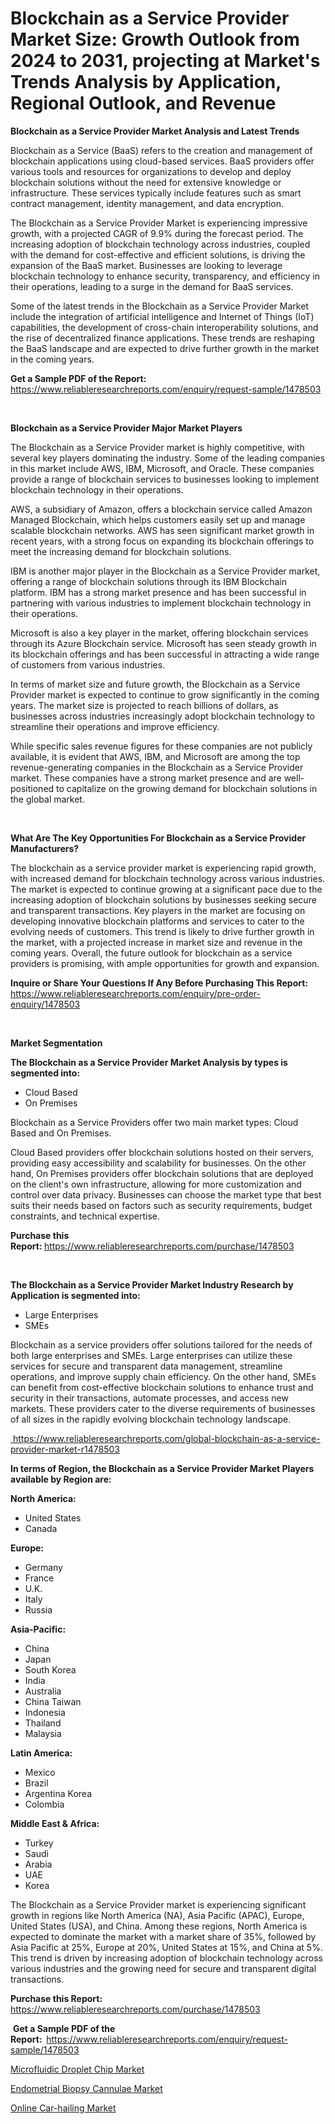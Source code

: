 <p><h1>Blockchain as a Service Provider Market Size: Growth Outlook from 2024 to 2031, projecting at Market's Trends Analysis by Application, Regional Outlook, and Revenue</h1></p><p><strong>Blockchain as a Service Provider Market Analysis and Latest Trends</strong></p>
<p><p>Blockchain as a Service (BaaS) refers to the creation and management of blockchain applications using cloud-based services. BaaS providers offer various tools and resources for organizations to develop and deploy blockchain solutions without the need for extensive knowledge or infrastructure. These services typically include features such as smart contract management, identity management, and data encryption.</p><p>The Blockchain as a Service Provider Market is experiencing impressive growth, with a projected CAGR of 9.9% during the forecast period. The increasing adoption of blockchain technology across industries, coupled with the demand for cost-effective and efficient solutions, is driving the expansion of the BaaS market. Businesses are looking to leverage blockchain technology to enhance security, transparency, and efficiency in their operations, leading to a surge in the demand for BaaS services.</p><p>Some of the latest trends in the Blockchain as a Service Provider Market include the integration of artificial intelligence and Internet of Things (IoT) capabilities, the development of cross-chain interoperability solutions, and the rise of decentralized finance applications. These trends are reshaping the BaaS landscape and are expected to drive further growth in the market in the coming years.</p></p>
<p><strong>Get a Sample PDF of the Report:&nbsp;</strong> <a href="https://www.reliableresearchreports.com/enquiry/request-sample/1478503">https://www.reliableresearchreports.com/enquiry/request-sample/1478503</a></p>
<p>&nbsp;</p>
<p><strong>Blockchain as a Service Provider Major Market Players</strong></p>
<p><p>The Blockchain as a Service Provider market is highly competitive, with several key players dominating the industry. Some of the leading companies in this market include AWS, IBM, Microsoft, and Oracle. These companies provide a range of blockchain services to businesses looking to implement blockchain technology in their operations.</p><p>AWS, a subsidiary of Amazon, offers a blockchain service called Amazon Managed Blockchain, which helps customers easily set up and manage scalable blockchain networks. AWS has seen significant market growth in recent years, with a strong focus on expanding its blockchain offerings to meet the increasing demand for blockchain solutions.</p><p>IBM is another major player in the Blockchain as a Service Provider market, offering a range of blockchain solutions through its IBM Blockchain platform. IBM has a strong market presence and has been successful in partnering with various industries to implement blockchain technology in their operations.</p><p>Microsoft is also a key player in the market, offering blockchain services through its Azure Blockchain service. Microsoft has seen steady growth in its blockchain offerings and has been successful in attracting a wide range of customers from various industries.</p><p>In terms of market size and future growth, the Blockchain as a Service Provider market is expected to continue to grow significantly in the coming years. The market size is projected to reach billions of dollars, as businesses across industries increasingly adopt blockchain technology to streamline their operations and improve efficiency.</p><p>While specific sales revenue figures for these companies are not publicly available, it is evident that AWS, IBM, and Microsoft are among the top revenue-generating companies in the Blockchain as a Service Provider market. These companies have a strong market presence and are well-positioned to capitalize on the growing demand for blockchain solutions in the global market.</p></p>
<p>&nbsp;</p>
<p><strong>What Are The Key Opportunities For Blockchain as a Service Provider Manufacturers?</strong></p>
<p><p>The blockchain as a service provider market is experiencing rapid growth, with increased demand for blockchain technology across various industries. The market is expected to continue growing at a significant pace due to the increasing adoption of blockchain solutions by businesses seeking secure and transparent transactions. Key players in the market are focusing on developing innovative blockchain platforms and services to cater to the evolving needs of customers. This trend is likely to drive further growth in the market, with a projected increase in market size and revenue in the coming years. Overall, the future outlook for blockchain as a service providers is promising, with ample opportunities for growth and expansion.</p></p>
<p><strong>Inquire or Share Your Questions If Any Before Purchasing This Report:</strong> <a href="https://www.reliableresearchreports.com/enquiry/pre-order-enquiry/1478503">https://www.reliableresearchreports.com/enquiry/pre-order-enquiry/1478503</a></p>
<p>&nbsp;</p>
<p><strong>Market Segmentation</strong></p>
<p><strong>The Blockchain as a Service Provider Market Analysis by types is segmented into:</strong></p>
<p><ul><li>Cloud Based</li><li>On Premises</li></ul></p>
<p><p>Blockchain as a Service Providers offer two main market types: Cloud Based and On Premises. </p><p>Cloud Based providers offer blockchain solutions hosted on their servers, providing easy accessibility and scalability for businesses. On the other hand, On Premises providers offer blockchain solutions that are deployed on the client's own infrastructure, allowing for more customization and control over data privacy. Businesses can choose the market type that best suits their needs based on factors such as security requirements, budget constraints, and technical expertise.</p></p>
<p><strong>Purchase this Report:&nbsp;</strong><a href="https://www.reliableresearchreports.com/purchase/1478503">https://www.reliableresearchreports.com/purchase/1478503</a></p>
<p>&nbsp;</p>
<p><strong>The Blockchain as a Service Provider Market Industry Research by Application is segmented into:</strong></p>
<p><ul><li>Large Enterprises</li><li>SMEs</li></ul></p>
<p><p>Blockchain as a service providers offer solutions tailored for the needs of both large enterprises and SMEs. Large enterprises can utilize these services for secure and transparent data management, streamline operations, and improve supply chain efficiency. On the other hand, SMEs can benefit from cost-effective blockchain solutions to enhance trust and security in their transactions, automate processes, and access new markets. These providers cater to the diverse requirements of businesses of all sizes in the rapidly evolving blockchain technology landscape.</p></p>
<p><a href="https://www.reliableresearchreports.com/global-blockchain-as-a-service-provider-market-r1478503">&nbsp;https://www.reliableresearchreports.com/global-blockchain-as-a-service-provider-market-r1478503</a></p>
<p><strong>In terms of Region, the Blockchain as a Service Provider Market Players available by Region are:</strong></p>
<p>
    <p> <strong> North America: </strong>
        <ul>
            <li>United States</li>
            <li>Canada</li>
        </ul>
        </p> 
    <p> <strong> Europe: </strong>
        <ul>
            <li>Germany</li>
            <li>France</li>
            <li>U.K.</li>
            <li>Italy</li>
            <li>Russia</li>
        </ul>
        </p> 
    <p> <strong> Asia-Pacific: </strong>
        <ul>
            <li>China</li>
            <li>Japan</li>
            <li>South Korea</li>
            <li>India</li>
            <li>Australia</li>
            <li>China Taiwan</li>
            <li>Indonesia</li>
            <li>Thailand</li>
            <li>Malaysia</li>
        </ul>
        </p> 
    <p> <strong> Latin America: </strong>
        <ul>
            <li>Mexico</li>
            <li>Brazil</li>
            <li>Argentina Korea</li>
            <li>Colombia</li>
        </ul>
        </p> 
    <p> <strong> Middle East & Africa: </strong>
        <ul>
            <li>Turkey</li>
            <li>Saudi</li>
            <li>Arabia</li>
            <li>UAE</li>
            <li>Korea</li>
        </ul>
    </p>
    </p>
<p><p>The Blockchain as a Service Provider market is experiencing significant growth in regions like North America (NA), Asia Pacific (APAC), Europe, United States (USA), and China. Among these regions, North America is expected to dominate the market with a market share of 35%, followed by Asia Pacific at 25%, Europe at 20%, United States at 15%, and China at 5%. This trend is driven by increasing adoption of blockchain technology across various industries and the growing need for secure and transparent digital transactions.</p></p>
<p><strong>Purchase this Report: </strong><a href="https://www.reliableresearchreports.com/purchase/1478503">https://www.reliableresearchreports.com/purchase/1478503</a></p>
<p>&nbsp;<strong>Get a Sample PDF of the Report:&nbsp;&nbsp;</strong><a href="https://www.reliableresearchreports.com/enquiry/request-sample/1478503">https://www.reliableresearchreports.com/enquiry/request-sample/1478503</a></p>
<p><strong></strong></p>
<p><p><a href="https://medium.com/@samirmayert184/microfluidic-droplet-chip-market-size-share-analysis-growth-trends-forecasts-2024-2031-5ebda2c4a950">Microfluidic Droplet Chip Market</a></p><p><a href="https://github.com/cecuraprangm/Market-Research-Report-List-3/blob/main/endometrial-biopsy-cannulae-market.md">Endometrial Biopsy Cannulae Market</a></p><p><a href="https://medium.com/@clairhane_9803/online-car-hailing-industry-analysis-report-its-market-size-growing-with-a-cagr-of-11-3-2c0455bba196">Online Car-hailing Market</a></p></p>